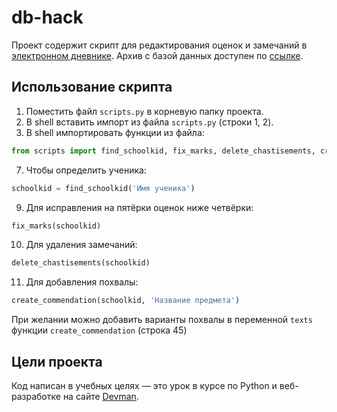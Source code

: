 # db-hack

Проект содержит скрипт для редактирования оценок и замечаний в [электронном дневнике](https://github.com/devmanorg/e-diary/tree/master).
Архив с базой данных доступен по [ссылке](https://dvmn.org/filer/canonical/1562234129/166/).

## Использование скрипта

1. Поместить файл `scripts.py` в корневую папку проекта.
2. В shell вставить импорт из файла `scripts.py` (строки 1, 2).
3. В shell импортировать функции из файла:
 ```python
from scripts import find_schoolkid, fix_marks, delete_chastisements, create_commendation
```
7. Чтобы определить ученика: 
```python
schoolkid = find_schoolkid('Имя ученика')
```
9. Для исправления на пятёрки оценок ниже четвёрки: 
```python
fix_marks(schoolkid)
```
10. Для удаления замечаний: 
```python
delete_chastisements(schoolkid)
```
11. Для добавления похвалы: 
```python
create_commendation(schoolkid, 'Название предмета')
```
   
При желании можно добавить варианты похвалы в переменной `texts` функции `create_commendation` (строка 45)

## Цели проекта

Код написан в учебных целях — это урок в курсе по Python и веб-разработке на сайте [Devman](https://dvmn.org/).

